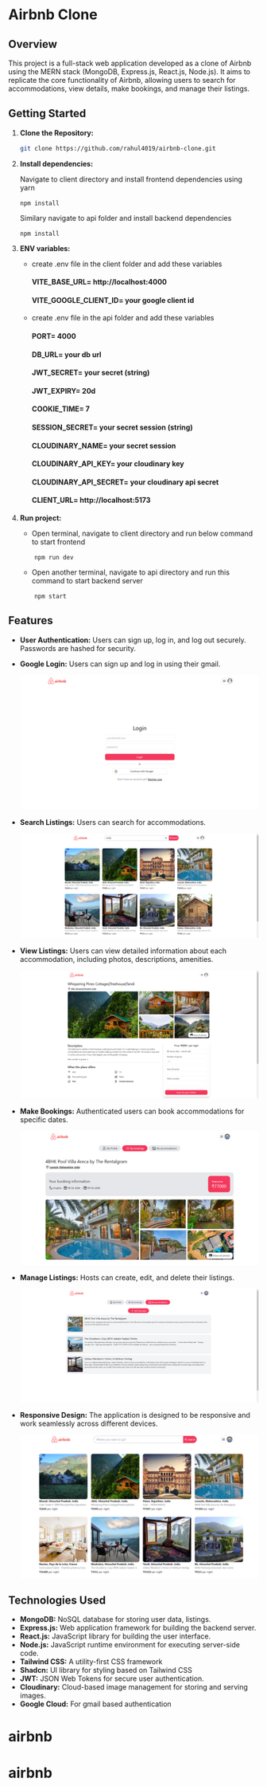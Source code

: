 # Airbnb Clone

## Overview

This project is a full-stack web application developed as a clone of Airbnb using the MERN stack (MongoDB, Express.js, React.js, Node.js). It aims to replicate the core functionality of Airbnb, allowing users to search for accommodations, view details, make bookings, and manage their listings.

## Getting Started

1. **Clone the Repository:**

   ```bash
   git clone https://github.com/rahul4019/airbnb-clone.git

   ```

2. **Install dependencies:**

   Navigate to client directory and install frontend dependencies using yarn

   ```
   npm install
   ```

   Similary navigate to api folder and install backend dependencies

   ```
   npm install
   ```

3. **ENV variables:**

   - create .env file in the client folder and add these variables

     #### VITE_BASE_URL= http://localhost:4000

     #### VITE_GOOGLE_CLIENT_ID= your google client id

   - create .env file in the api folder and add these variables

     #### PORT= 4000

     #### DB_URL= your db url

     #### JWT_SECRET= your secret (string)

     #### JWT_EXPIRY= 20d

     #### COOKIE_TIME= 7

     #### SESSION_SECRET= your secret session (string)

     #### CLOUDINARY_NAME= your secret session

     #### CLOUDINARY_API_KEY= your cloudinary key

     #### CLOUDINARY_API_SECRET= your cloudinary api secret

     #### CLIENT_URL= http://localhost:5173

4. **Run project:**
   - Open terminal, navigate to client directory and run below command to start frontend
   ```
       npm run dev
   ```
   - Open another terminal, navigate to api directory and run this command to start backend server
   ```
       npm start
   ```

## Features

- **User Authentication:** Users can sign up, log in, and log out securely. Passwords are hashed for security.
- **Google Login:** Users can sign up and log in using their gmail.

  ![Airbnb Logo](https://github.com/KAMLESH7939/AirBnb/blob/main/frontend/src/assets/publi/auth.png)

- **Search Listings:** Users can search for accommodations.

  ![Airbnb Logo](frontend/src/assets/publi/search.png)

- **View Listings:** Users can view detailed information about each accommodation, including photos, descriptions, amenities.

  ![Airbnb Logo](frontend/src/assets/publi/view.png)

- **Make Bookings:** Authenticated users can book accommodations for specific dates.

  ![Airbnb Logo](frontend/src/assets/publi/book.png)

- **Manage Listings:** Hosts can create, edit, and delete their listings.

  ![Airbnb Logo](frontend/src/assets/publi/manage.png)

- **Responsive Design:** The application is designed to be responsive and work seamlessly across different devices.

  ![Airbnb Logo](frontend/src/assets/publi/hero.png)

## Technologies Used

- **MongoDB:** NoSQL database for storing user data, listings.
- **Express.js:** Web application framework for building the backend server.
- **React.js:** JavaScript library for building the user interface.
- **Node.js:** JavaScript runtime environment for executing server-side code.
- **Tailwind CSS:** A utility-first CSS framework
- **Shadcn:** UI library for styling based on Tailwind CSS
- **JWT:** JSON Web Tokens for secure user authentication.
- **Cloudinary:** Cloud-based image management for storing and serving images.
- **Google Cloud:** For gmail based authentication
# airbnb
# airbnb
